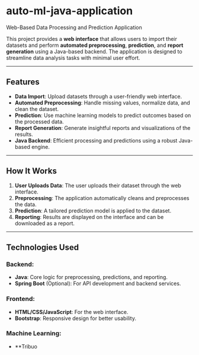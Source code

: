 # auto-ml-java-application
Web-Based Data Processing and Prediction Application

This project provides a **web interface** that allows users to import their datasets and perform **automated preprocessing**, **prediction**, and **report generation** using a Java-based backend. The application is designed to streamline data analysis tasks with minimal user effort.

---

## Features

- **Data Import**: Upload datasets through a user-friendly web interface.
- **Automated Preprocessing**: Handle missing values, normalize data, and clean the dataset.
- **Prediction**: Use machine learning models to predict outcomes based on the processed data.
- **Report Generation**: Generate insightful reports and visualizations of the results.
- **Java Backend**: Efficient processing and predictions using a robust Java-based engine.

---

## How It Works

1. **User Uploads Data**: The user uploads their dataset through the web interface.  
2. **Preprocessing**: The application automatically cleans and preprocesses the data.  
3. **Prediction**: A tailored prediction model is applied to the dataset.  
4. **Reporting**: Results are displayed on the interface and can be downloaded as a report.  

---

## Technologies Used

### Backend:
- **Java**: Core logic for preprocessing, predictions, and reporting.
- **Spring Boot** (Optional): For API development and backend services.

### Frontend:
- **HTML/CSS/JavaScript**: For the web interface.
- **Bootstrap**: Responsive design for better usability.

### Machine Learning:
- **Tribuo
